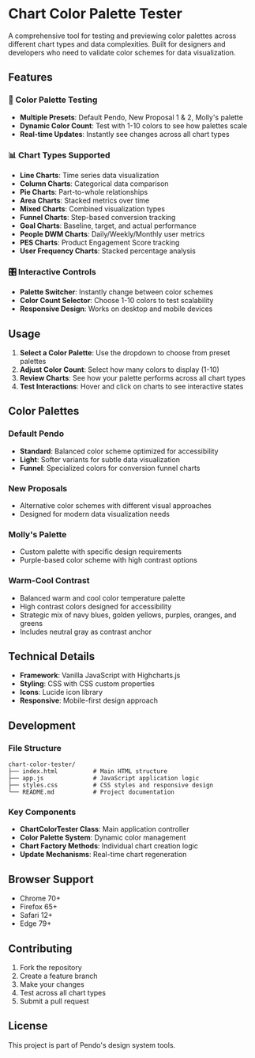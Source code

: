 # Chart Color Palette Tester

A comprehensive tool for testing and previewing color palettes across different chart types and data complexities. Built for designers and developers who need to validate color schemes for data visualization.

## Features

### 🎨 Color Palette Testing
- **Multiple Presets**: Default Pendo, New Proposal 1 & 2, Molly's palette
- **Dynamic Color Count**: Test with 1-10 colors to see how palettes scale
- **Real-time Updates**: Instantly see changes across all chart types

### 📊 Chart Types Supported
- **Line Charts**: Time series data visualization
- **Column Charts**: Categorical data comparison
- **Pie Charts**: Part-to-whole relationships
- **Area Charts**: Stacked metrics over time
- **Mixed Charts**: Combined visualization types
- **Funnel Charts**: Step-based conversion tracking
- **Goal Charts**: Baseline, target, and actual performance
- **People DWM Charts**: Daily/Weekly/Monthly user metrics
- **PES Charts**: Product Engagement Score tracking
- **User Frequency Charts**: Stacked percentage analysis

### 🎛️ Interactive Controls
- **Palette Switcher**: Instantly change between color schemes
- **Color Count Selector**: Choose 1-10 colors to test scalability
- **Responsive Design**: Works on desktop and mobile devices

## Usage

1. **Select a Color Palette**: Use the dropdown to choose from preset palettes
2. **Adjust Color Count**: Select how many colors to display (1-10)
3. **Review Charts**: See how your palette performs across all chart types
4. **Test Interactions**: Hover and click on charts to see interactive states

## Color Palettes

### Default Pendo
- **Standard**: Balanced color scheme optimized for accessibility
- **Light**: Softer variants for subtle data visualization
- **Funnel**: Specialized colors for conversion funnel charts

### New Proposals
- Alternative color schemes with different visual approaches
- Designed for modern data visualization needs

### Molly's Palette
- Custom palette with specific design requirements
- Purple-based color scheme with high contrast options

### Warm-Cool Contrast
- Balanced warm and cool color temperature palette
- High contrast colors designed for accessibility
- Strategic mix of navy blues, golden yellows, purples, oranges, and greens
- Includes neutral gray as contrast anchor

## Technical Details

- **Framework**: Vanilla JavaScript with Highcharts.js
- **Styling**: CSS with CSS custom properties
- **Icons**: Lucide icon library
- **Responsive**: Mobile-first design approach

## Development

### File Structure
```
chart-color-tester/
├── index.html          # Main HTML structure
├── app.js              # JavaScript application logic
├── styles.css          # CSS styles and responsive design
└── README.md           # Project documentation
```

### Key Components
- **ChartColorTester Class**: Main application controller
- **Color Palette System**: Dynamic color management
- **Chart Factory Methods**: Individual chart creation logic
- **Update Mechanisms**: Real-time chart regeneration

## Browser Support

- Chrome 70+
- Firefox 65+
- Safari 12+
- Edge 79+

## Contributing

1. Fork the repository
2. Create a feature branch
3. Make your changes
4. Test across all chart types
5. Submit a pull request

## License

This project is part of Pendo's design system tools.
